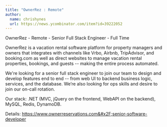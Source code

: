 ```yaml
---
title: "OwnerRez : Remote"
author:
  name: chrishynes
  url: https://news.ycombinator.com/item?id=39222052
---
```

OwnerRez - Remote - Senior Full Stack Engineer - Full Time

OwnerRez is a vacation rental software platform for property managers and owners that integrates with channels like Vrbo, Airbnb, TripAdvisor, and booking.com as well as direct websites to manage vacation rental properties, bookings, and guests -- making the entire process automated.

We&#x27;re looking for a senior full stack engineer to join our team to design and develop features end to end -- from web UI to backend business logic, services, and the database. We’re also looking for ops skills and desire to join our on-call rotation.

Our stack: .NET (MVC, jQuery on the frontend, WebAPI on the backend), MySQL, Redis, DynamoDB.

Details: <a href="https:&#x2F;&#x2F;www.ownerreservations.com&#x2F;senior-software-developer" rel="nofollow">https:&#x2F;&#x2F;www.ownerreservations.com&#x2F;senior-software-developer</a>
